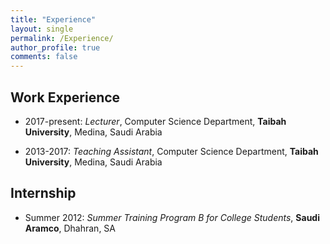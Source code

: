 ```yaml
---
title: "Experience"
layout: single
permalink: /Experience/
author_profile: true
comments: false
---
```


## Work Experience

- 2017-present: *Lecturer*, Computer Science Department, **Taibah University**, Medina, Saudi Arabia

- 2013-2017: *Teaching Assistant*, Computer Science Department, **Taibah University**, Medina, Saudi Arabia


## Internship

- Summer 2012: *Summer Training Program B for College Students*, **Saudi Aramco**, Dhahran, SA




